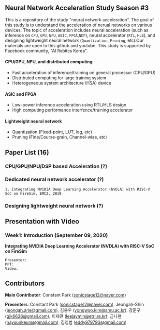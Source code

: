 ## Neural Network Acceleration Study Season #3
This is a repository of the study "neural network acceleration". The goal of this study is to understand the acceleration of nerual networks on various devices. The topic of acceleration includes neural acceleration (such as inference on `CPU`, `GPU`, `NPU`, `ASIC`, `FPGA`,`NDP`), neural accelerator (`RTL`, `HLS`), and designing lightweight neural network (`Quantization`, `Pruning`, etc).Our materials are open to this github and youtube. This study is supported by Facebook community, "AI Robitcs Korea".

#### CPU/GPU, NPU, and distributed computing
- Fast acceleration of inference/training on general processor (CPU/GPU)
- Distributed computing for large training system
- Heterogeneous system architecture (HSA) device

#### ASIC and FPGA
- Low-power inference acceleration using RTL/HLS design
- High computing performance interfence/training accelerator

#### Lightweight neural network
- Quantization (Fixed-point, LUT, log, etc)
- Pruning (Fine/Course-grain, Channel-wise, etc)


## Paper List (16)
### CPU/GPU/NPU/DSP based Acceleration (?)

### Dedicated neural network accelerator (?)
	1. Integrating NVIDIA Deep Learning Accelerator (NVDLA) with RISC-V SoC on FireSim, EMC2, 2019


### Designing lightweight neural network (?)
	
## Presentation with Video
### Week1: Introduction (September 09, 2020)
**Integrating NVIDIA Deep Learning Accelerator (NVDLA) with RISC-V SoC on FireSim**

	Presenter: 
	PPT: 
	Video: 




## Contributors
**Main Contributor**: Constant Park (sonicstage12@naver.com)

**Presenters**: Constant Park (sonicstage12@naver.com), Jeongah-Shin (jeongah.arie@gmail.com), 김용우 (yongwoo.kim@smu.ac.kr), 강준구 (gjk6626@gmail.com), 이재민 (leejaymin@etri.re.kr), 금나현 (nayounkeum@gmail.com), 김영범 (eddy979793@gmail.com)
